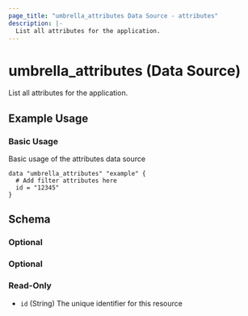 ```yaml
---
page_title: "umbrella_attributes Data Source - attributes"
description: |-
  List all attributes for the application.
---
```


# umbrella_attributes (Data Source)

List all attributes for the application.

## Example Usage


### Basic Usage

Basic usage of the attributes data source

```hcl
data "umbrella_attributes" "example" {
  # Add filter attributes here
  id = "12345"
}
```



## Schema

### Optional



### Optional



### Read-Only

- `id` (String) The unique identifier for this resource



